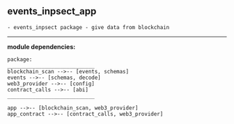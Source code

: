 ## events_inpsect_app
    - events_inpsect package - give data from blockchain 


---------------
**module dependencies:**

```
package:
____________________________
blockchain_scan -->-- [events, schemas]
events -->-- [schemas, decode]
web3_provider -->-- [config]
contract_calls -->-- [abi]
____________________________

app -->-- [blockchain_scan, web3_provider]
app_contract -->-- [contract_calls, web3_provider]
```